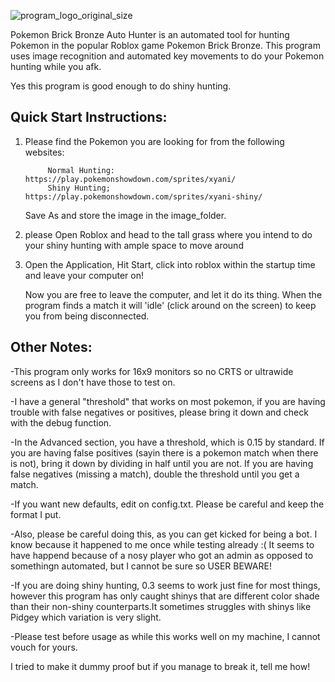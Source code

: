 ![program_logo_original_size](https://github.com/user-attachments/assets/2762b60c-3683-4c8a-8ebc-1201d8b3f81e)

Pokemon Brick Bronze Auto Hunter is an automated tool for hunting Pokemon in the popular Roblox game Pokemon Brick Bronze. This program uses image recognition and automated key movements to do your Pokemon hunting while you afk. 

Yes this program is good enough to do shiny hunting. 

## Quick Start Instructions: 
1. Please find the Pokemon you are looking for from the following websites:

            Normal Hunting: https://play.pokemonshowdown.com/sprites/xyani/
            Shiny Hunting;  https://play.pokemonshowdown.com/sprites/xyani-shiny/
            
   Save As and store the image in the image_folder.

2. please Open Roblox and head to the tall grass 
            where you intend to do your shiny hunting with ample space to move around

3. Open the Application, Hit Start, click into roblox within the startup time and leave your computer on!

   Now you are free to leave the computer, and let it do its thing. When the program finds a match it will 'idle' (click around on the screen) to keep you from being disconnected.

## Other Notes: 

  -This program only works for 16x9 monitors so no CRTS or ultrawide screens as I don't have those to test on.

  -I have a general "threshold" that works on most pokemon, if you are having trouble with false negatives or positives, please bring it down and check with the debug function.

  -In the Advanced section, you have a threshold, which is 0.15 by standard. If you are having false positives (sayin there is a pokemon match when there is not), bring it down by  dividing in half until you are not. If you are having false negatives (missing a match), double the threshold until you get a match. 

  -If you want new defaults, edit on config.txt. Please be careful and keep the format I put.

  -Also, please be careful doing this, as you can get kicked for being a bot. I know because it happened to me once while testing already :( It seems to have happend because of a nosy player who got an admin as opposed to somethingn automated, but I cannot be sure so USER BEWARE!

  -If you are doing shiny hunting, 0.3 seems to work just fine for most things, however this program has only caught shinys that are different color shade than their non-shiny counterparts.It sometimes struggles with shinys like Pidgey which variation is very slight. 

  -Please test before usage as while this works well on my machine, I cannot vouch for yours.

  I tried to make it dummy proof but if you manage to break it, tell me how!
